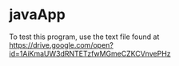 # javaApp

To test this program, use the text file found at https://drive.google.com/open?id=1AiKmaUW3dRNTETzfwMGmeCZKCVnvePHz 
